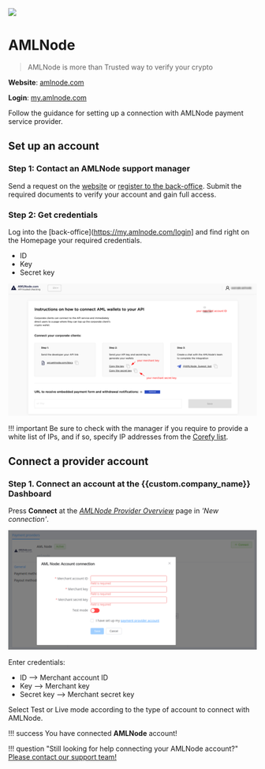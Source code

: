 <img src="https://static.openfintech.io/payment_providers/amlnode/logo.svg?w=400" width="400px" >

# AMLNode

> AMLNode is more than Trusted way to verify your crypto

**Website**: [amlnode.com](https://amlnode.com/en/home/)

**Login**: [my.amlnode.com](https://my.amlnode.com/auth/login)

Follow the guidance for setting up a connection with AMLNode payment service provider.

## Set up an account

### Step 1: Contact an AMLNode support manager

Send a request on the [website](https://amlnode.com/en/home/) or [register to the back-office](https://my.amlnode.com/auth/registration). Submit the required documents to verify your account and gain full access.

### Step 2: Get credentials

Log into the [back-office](https://my.amlnode.com/login] and find right on the Homepage your required credentials.

- ID
- Key
- Secret key

![The AML Node's back-office homepage](images/credentials.png)

!!! important
    Be sure to check with the manager if you require to provide a white list of IPs, and if so, specify IP addresses from the [Corefy list](/integration/ips/).

## Connect a provider account

### Step 1. Connect an account at the {{custom.company_name}} Dashboard

Press **Connect** at the [*AMLNode Provider Overview*]({{custom.dashboard_base_url}}connect-directory/payment-providers/amlnode/general) page in *'New connection'*.

![Connect](images/provider-account.png)

Enter credentials:

- ID --> Merchant account ID
- Key --> Merchant key
- Secret key --> Merchant secret key

Select Test or Live mode according to the type of account to connect with AMLNode.

!!! success
    You have connected **AMLNode** account!

!!! question "Still looking for help connecting your AMLNode account?"
    <!--email_off-->[Please contact our support team!](mailto:{{custom.support_email}})<!--/email_off-->

